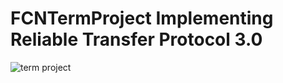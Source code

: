 # FCNTermProject Implementing Reliable Transfer Protocol 3.0

![term project](https://user-images.githubusercontent.com/20141798/35663516-9f9a6d72-06eb-11e8-8156-ea4a1f38a635.jpg)
